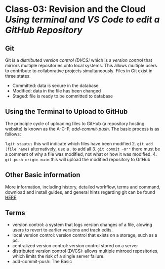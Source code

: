 
# Class-03: Revision and the Cloud _Using terminal and VS Code to edit a GitHub Repository_

## Git

Git is a *distributed version control (DVCS)* which is a *version control* that mirrors multiple repositories onto local systems. This allows multiple users to contribute to collaborative projects simultaneously. Files in Git exist in three states:

- Committed: data is secure in the database
- Modified: data in the file has been changed
- Staged: file is ready to be committed to database

## Using the Terminal to Upload to GitHub

The principle cycle of uploading files to GitHub (a repository hosting website) is known as the A-C-P, *add-commit-push*. The basic process is as follows:

1.`git stautus` this will indicate which files have been modified
2. `git add (file name)` alternatively, use a . to add all
3. `git commit -m""` there must be a comment of why a file was modified, not what or how it was modified.
4. `git push origin main` this will upload the modified repository to GitHub

## Other Basic information

More information, including history, detailed workflow, terms and command, download and install guides, and general hints regarding git can be found [HERE](https://blog.udemy.com/git-tutorial-a-comprehensive-guide/)

## Terms

- version control: a system that logs version changes of a file, alowing users to revert to earlier versions and track edits.
- local version control: version control that exists on a storage, such as a pc.
- centralized version control: version control stored on a server
- distributed version control (DVCS): allows multiple mirroed repositories, which limits the risk of a single server failure.
- add-commit-push: The Basic  
